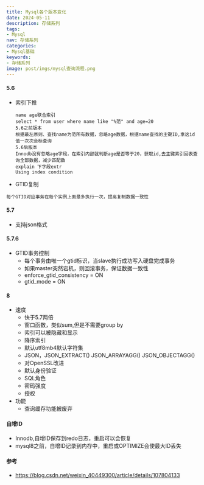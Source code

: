 ```yaml
---
title: Mysql各个版本变化
date: 2024-05-11
description: 存储系列
tags:
- Mysql
nav: 存储系列
categories:
- Mysql基础
keywords:
- 存储系列
image: post/imgs/mysql查询流程.png
---
```


#### 5.6
- 索引下推
    ```
    name age联合索引
    select * from user where name like "%范" and age=20
    5.6之前版本
    根据最左原则、查找name为范所有数据，忽略age数据，根据name查找的主键ID,拿这id值一次次会标查询
    5.6后版本
    Innodb没有忽略age字段，在索引内部就判断age是否等于20，获取id,去主键索引回表查询全部数据，减少匹配数
    explain 下字段extr
    Using index condition
    ```
- GTID复制
```
每个GTID对应事务在每个实例上面最多执行一次，提高复制数据一致性
```
#### 5.7
- 支持json格式
#### 5.7.6
- GTID事务控制
    - 每个事务由唯一个gtid标识，当slave执行成功写入硬盘完成事务
    - 如果master突然宕机，则回滚事务，保证数据一致性
    - enforce_gtid_consistency = ON
    - gtid_mode = ON
    
#### 8
- 速度
    - 快于5.7两倍
    - 窗口函数，类似sum,但是不需要group by
    - 索引可以被隐藏和显示
    - 降序索引
    - 默认utf8mb4默认字符集
    - JSON，JSON_EXTRACT() JSON_ARRAYAGG() JSON_OBJECTAGG()
    - 对OpenSSL改进
    - 默认身份验证
    - SQL角色
    - 密码强度
    - 授权
- 功能
    - 查询缓存功能被废弃

#### 自增ID
- Innodb,自增ID保存到redo日志，重启可以会恢复
- mysql8之前，自增ID记录到内存中，重启或OPTIMIZE会使最大ID丢失
    
#### 参考
- https://blog.csdn.net/weixin_40449300/article/details/107804133